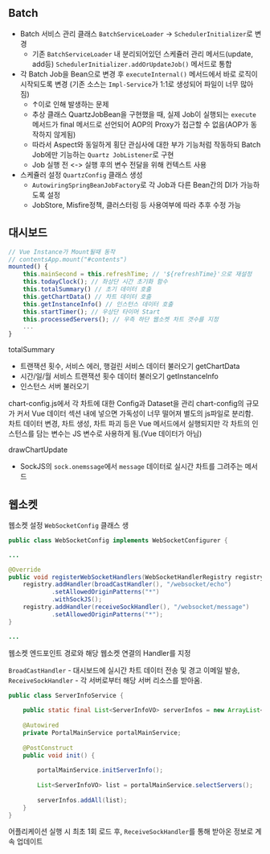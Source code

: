 
## Batch

- Batch 서비스 관리 클래스 `BatchServiceLoader` -> `SchedulerInitializer`로 변경  
	- 기존 `BatchServiceLoader` 내 분리되어있던 스케쥴러 관리 메서드(update, add등) `SchedulerInitializer.addOrUpdateJob()` 메서드로 통합
- 각 Batch Job을 Bean으로 변경 후 `executeInternal()` 메서드에서 바로 로직이 시작되도록 변경 (기존 소스는 `Impl-Service`가 1:1로 생성되어 파일이 너무 많아짐)
	- ↑이로 인해 발생하는 문제
	- 추상 클래스 QuartzJobBean을 구현했을 때, 실제 Job이 실행되는 `execute` 메서드가 final 메서드로 선언되어 AOP의 Proxy가 접근할 수 없음(AOP가 동작하지 않게됨)
	- 따라서 Aspect와 동일하게 횡단 관심사에 대한 부가 기능처럼 작동하되 Batch Job에만 기능하는 `Quartz JobListener`로 구현
	- Job 실행 전 <-> 실행 후의 변수 전달을 위해 컨텍스트 사용
- 스케쥴러 설정 `QuartzConfig` 클래스 생성  
  - `AutowiringSpringBeanJobFactory`로 각 Job과 다른 Bean간의 DI가 가능하도록 설정  
  - JobStore, Misfire정책, 클러스터링 등 사용여부에 따라 추후 수정 가능

## 대시보드

```js
// Vue Instance가 Mount될때 동작
// contentsApp.mount("#contents")
mounted() {
	this.mainSecond = this.refreshTime; // '${refreshTime}'으로 재설정  
	this.todayClock(); // 좌상단 시간 초기화 함수  
	this.totalSummary() // 초기 데이터 호출
	this.getChartData() // 차트 데이터 호출  
	this.getInstanceInfo() // 인스턴스 데이터 호출  
	this.startTimer(); // 우상단 타이머 Start
	this.processedServers(); // 우측 하단 웹소켓 차트 갯수를 지정
	...
}
```

totalSummary
- 트랜잭션 횟수, 서비스 에러, 행걸린 서비스 데이터 불러오기
getChartData
- 시간/일/월 서비스 트랜잭션 횟수 데이터 불러오기
getInstanceInfo
- 인스턴스 서버 불러오기

chart-config.js에서 각 차트에 대한 Config과 Dataset을 관리
chart-config의 규모가 커서 Vue 데이터 섹션 내에 넣으면 가독성이 너무 떨어져
별도의 js파일로 분리함. 차트 데이터 변경, 차트 생성, 차트 파괴 등은 Vue 메서드에서 실행되지만
각 차트의 인스턴스를 담는 변수는 JS 변수로 사용하게 됨.(Vue 데이터가 아님)

drawChartUpdate
- SockJS의 `sock.onemssage`에서 `message` 데이터로 실시간 차트를 그려주는 메서드

## 웹소켓

웹소켓 설정 `WebSocketConfig` 클래스 생

```java
public class WebSocketConfig implements WebSocketConfigurer {

...

@Override  
public void registerWebSocketHandlers(WebSocketHandlerRegistry registry) {  
    registry.addHandler(broadCastHandler(), "/websocket/echo")  
            .setAllowedOriginPatterns("*")  
            .withSockJS();  
    registry.addHandler(receiveSockHandler(), "/websocket/message")  
            .setAllowedOriginPatterns("*");  
}

...
```

웹소켓 엔드포인트 경로와 해당 웹소켓 연결의 Handler를 지정

`BroadCastHandler` - 대시보드에 실시간 차트 데이터 전송 및 경고 이메일 발송,
`ReceiveSockHandler` - 각 서버로부터 해당 서버 리소스를 받아옴.

```java
public class ServerInfoService {  
  
    public static final List<ServerInfoVO> serverInfos = new ArrayList<>();  
  
    @Autowired  
    private PortalMainService portalMainService;  
  
    @PostConstruct  
    public void init() {  
  
        portalMainService.initServerInfo();  
  
        List<ServerInfoVO> list = portalMainService.selectServers();  
  
        serverInfos.addAll(list);  
    }  
}
```

어플리케이션 실행 시 최초 1회 로드 후, `ReceiveSockHandler`를 통해 받아온 정보로 계속 업데이트

